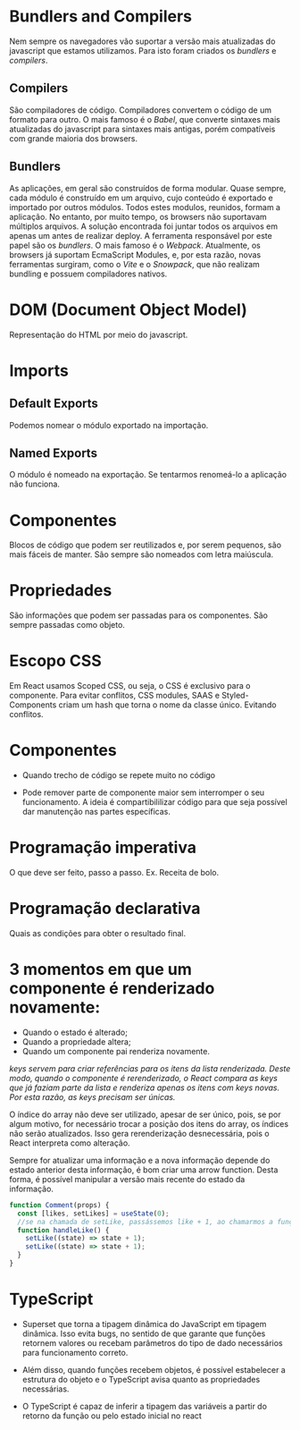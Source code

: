 # Bundlers and Compilers

Nem sempre os navegadores vão suportar a versão mais atualizadas do javascript que estamos utilizamos.
Para isto foram criados os _bundlers_ e _compilers_.

## Compilers

São compiladores de código. Compiladores convertem o código de um formato para outro.
O mais famoso é o _Babel_, que converte sintaxes mais atualizadas do javascript para sintaxes mais antigas,
porém compatíveis com grande maioria dos browsers.

## Bundlers

As aplicações, em geral são construídos de forma modular.
Quase sempre, cada módulo é construído em um arquivo, cujo conteúdo é exportado e importado por outros módulos.
Todos estes modulos, reunidos, formam a aplicação. No entanto, por muito tempo, os browsers não suportavam múltiplos arquivos.
A solução encontrada foi juntar todos os arquivos em apenas um antes de realizar deploy.
A ferramenta responsável por este papel são os _bundlers_. O mais famoso é o _Webpack_.
Atualmente, os browsers já suportam EcmaScript Modules, e, por esta razão, novas ferramentas surgiram, como o _Vite_ e o _Snowpack_,
que não realizam bundling e possuem compiladores nativos.

# DOM (Document Object Model)

Representação do HTML por meio do javascript.

# Imports

## Default Exports

Podemos nomear o módulo exportado na importação.

## Named Exports

O módulo é nomeado na exportação. Se tentarmos renomeá-lo a aplicação não funciona.

# Componentes

Blocos de código que podem ser reutilizados e, por serem pequenos, são mais fáceis de manter.
São sempre são nomeados com letra maiúscula.

# Propriedades

São informações que podem ser passadas para os componentes. São sempre passadas como objeto.

# Escopo CSS

Em React usamos Scoped CSS, ou seja, o CSS é exclusivo para o componente.
Para evitar conflitos, CSS modules, SAAS e Styled-Components criam um hash que torna o nome da classe
único. Evitando conflitos.

# Componentes

- Quando trecho de código se repete muito no código

- Pode remover parte de componente maior sem interromper o seu funcionamento. A ideia é compartibililizar código para que seja possível
  dar manutenção nas partes específicas.

# Programação imperativa

O que deve ser feito, passo a passo. Ex. Receita de bolo.

# Programação declarativa

Quais as condições para obter o resultado final.

# 3 momentos em que um componente é renderizado novamente:

- Quando o estado é alterado;
- Quando a propriedade altera;
- Quando um componente pai renderiza novamente.

_keys servem para criar referências para os itens da lista renderizada. Deste modo, quando o componente é rerenderizado, o React compara as keys que já faziam parte da lista e renderiza apenas os itens com keys novas. Por esta razão, as keys precisam ser únicas._

O índice do array não deve ser utilizado, apesar de ser único, pois, se por algum motivo, for necessário trocar a posição dos itens do array, os índices não serão atualizados. Isso gera rerenderização desnecessária, pois o React interpreta como alteração.

Sempre for atualizar uma informação e a nova informação depende do estado anterior desta informação, é bom criar uma arrow function. Desta forma, é possível manipular a versão mais recente do estado da informação.

```js
function Comment(props) {
  const [likes, setLikes] = useState(0);
  //se na chamada de setLike, passássemos like + 1, ao chamarmos a função várias vezes, o react manipularia a versão antiga do estado e a função aumentaria o número de likes de um em um. Utilizando a sintaxe abaixo, handleLike aumentará o número de likes de dois em dois.
  function handleLike() {
    setLike((state) => state + 1);
    setLike((state) => state + 1);
  }
}
```

# TypeScript

- Superset que torna a tipagem dinâmica do JavaScript em tipagem dinâmica. Isso evita bugs, no sentido de que garante que funções retornem valores ou recebam parâmetros do tipo de dado necessários para funcionamento correto.

- Além disso, quando funções recebem objetos, é possível estabelecer a estrutura do objeto e o TypeScript avisa quanto as propriedades necessárias.

- O TypeScript é capaz de inferir a tipagem das variáveis a partir do retorno da função ou pelo estado inicial no react
